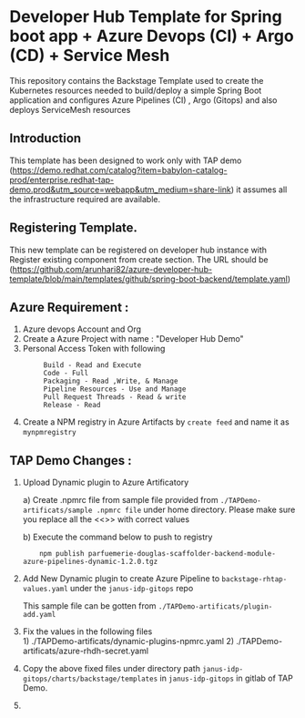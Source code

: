 # Developer Hub Template for Spring boot app + Azure Devops (CI) + Argo (CD) + Service Mesh

This repository contains the Backstage Template used to create the Kubernetes resources needed to build/deploy a simple Spring Boot application and configures Azure Pipelines (CI) , Argo (Gitops) and also deploys ServiceMesh resources

## Introduction 
This template has been designed to work only with TAP demo (https://demo.redhat.com/catalog?item=babylon-catalog-prod/enterprise.redhat-tap-demo.prod&utm_source=webapp&utm_medium=share-link) it assumes all the infrastructure required are available.

## Registering Template.

This new template can be registered on developer hub instance with Register existing component from create section. The URL should be (https://github.com/arunhari82/azure-developer-hub-template/blob/main/templates/github/spring-boot-backend/template.yaml)

## Azure Requirement :

  1) Azure devops Account and Org
  2) Create a Azure Project with name : "Developer Hub Demo"
  3) Personal Access Token with following 
       ``` 
            Build - Read and Execute
            Code - Full
            Packaging - Read ,Write, & Manage
            Pipeline Resources - Use and Manage
            Pull Request Threads - Read & write
            Release - Read
        ```
   4) Create a NPM registry in Azure Artifacts by `create feed` and name it as `mynpmregistry`

## TAP Demo Changes : 

   1) Upload Dynamic plugin to Azure Artificatory
   
      a) Create .npmrc file from sample file provided from `./TAPDemo-artificats/sample .npmrc file` under home directory. Please make sure you replace all the <<>> with correct values

      b) Execute the command below to push to registry
        ```
            npm publish parfuemerie-douglas-scaffolder-backend-module-azure-pipelines-dynamic-1.2.0.tgz
        ```
2) Add New Dynamic plugin to create Azure Pipeline to `backstage-rhtap-values.yaml` under the `janus-idp-gitops` repo

    This sample file can be gotten from `./TAPDemo-artificats/plugin-add.yaml`
    

3) Fix the values in the following files     
            1) ./TAPDemo-artificats/dynamic-plugins-npmrc.yaml
            2) ./TAPDemo-artificats/azure-rhdh-secret.yaml
4) Copy the above fixed files under directory path `janus-idp-gitops/charts/backstage/templates` in `janus-idp-gitops` in gitlab of TAP Demo.

5) 